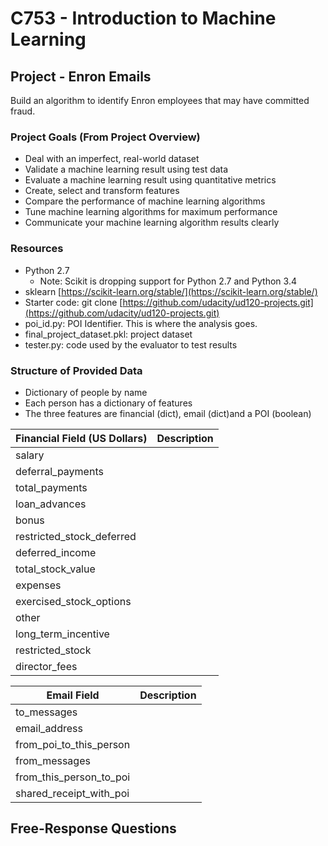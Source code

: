 # C753 - Introduction to Machine Learning 

## Project - Enron Emails

Build an algorithm to identify Enron employees that may have committed fraud.  

### Project Goals (From Project Overview)

* Deal with an imperfect, real-world dataset
* Validate a machine learning result using test data
* Evaluate a machine learning result using quantitative metrics
* Create, select and transform features
* Compare the performance of machine learning algorithms
* Tune machine learning algorithms for maximum performance
* Communicate your machine learning algorithm results clearly

### Resources

* Python 2.7 
  * Note: Scikit is dropping support for Python 2.7 and Python 3.4
* sklearn [https://scikit-learn.org/stable/](https://scikit-learn.org/stable/)
* Starter code: git clone [https://github.com/udacity/ud120-projects.git](https://github.com/udacity/ud120-projects.git)
* poi_id.py: POI Identifier. This is where the analysis goes.
* final_project_dataset.pkl: project dataset
* tester.py: code used by the evaluator to test results

### Structure of Provided Data

* Dictionary of people by name
* Each person has a dictionary of features
* The three features are financial \(dict\), email \(dict)and a POI \(boolean\)

| Financial Field (US Dollars)  | Description |
|-------------------------------|--------------
| salary                        | |
| deferral_payments             | |
| total_payments                | |
| loan_advances                 | |
| bonus                         | |
| restricted_stock_deferred     | |
| deferred_income               | |
| total_stock_value             | |
| expenses                      | |
| exercised_stock_options       | |
| other                         | |
| long_term_incentive           | |
| restricted_stock              | |
| director_fees                 | |

| Email Field             | Description |
|-------------------------|-------------|
| to_messages             | |
| email_address           | |
| from_poi_to_this_person | |
| from_messages           | |
| from_this_person_to_poi | |
| shared_receipt_with_poi | |

## Free-Response Questions